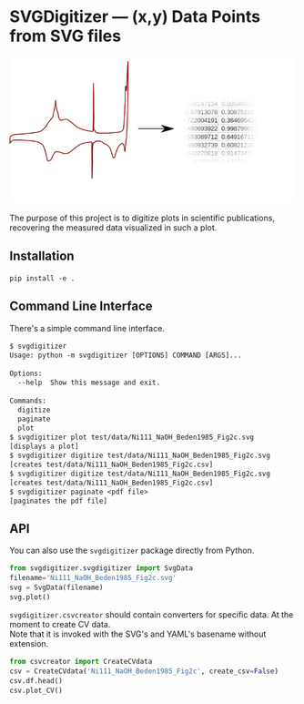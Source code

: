 # SVGDigitizer — (x,y) Data Points from SVG files

![Logo](./logo.svg)

The purpose of this project is to digitize plots in scientific publications, recovering the measured data visualized in such a plot.

## Installation

```
pip install -e .
```

## Command Line Interface

There's a simple command line interface.

```
$ svgdigitizer
Usage: python -m svgdigitizer [OPTIONS] COMMAND [ARGS]...

Options:
  --help  Show this message and exit.

Commands:
  digitize
  paginate
  plot
$ svgdigitizer plot test/data/Ni111_NaOH_Beden1985_Fig2c.svg
[displays a plot]
$ svgdigitizer digitize test/data/Ni111_NaOH_Beden1985_Fig2c.svg
[creates test/data/Ni111_NaOH_Beden1985_Fig2c.csv]
$ svgdigitizer digitize test/data/Ni111_NaOH_Beden1985_Fig2c.svg
[creates test/data/Ni111_NaOH_Beden1985_Fig2c.csv]
$ svgdigitizer paginate <pdf file>
[paginates the pdf file]
```

## API

You can also use the `svgdigitizer` package directly from Python.
 
```python
from svgdigitizer.svgdigitizer import SvgData
filename='Ni111_NaOH_Beden1985_Fig2c.svg'
svg = SvgData(filename)
svg.plot()
```

`svgdigitizer.csvcreator` should contain converters for specific data. At the moment to create CV data.   
Note that it is invoked with the SVG's and YAML's basename without extension.

```python
from csvcreator import CreateCVdata
csv = CreateCVdata('Ni111_NaOH_Beden1985_Fig2c', create_csv=False)
csv.df.head()
csv.plot_CV()
```
